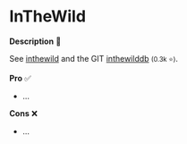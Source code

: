 # InTheWild

<div class="row row-cols-lg-2"><div>

**Description** 🍁

See [inthewild](https://inthewild.io/) and the GIT [inthewilddb](https://github.com/gmatuz/inthewilddb) <small>(0.3k ⭐)</small>.
</div><div>

**Pro** ✅

* ...

**Cons** ❌

* ...
</div></div>